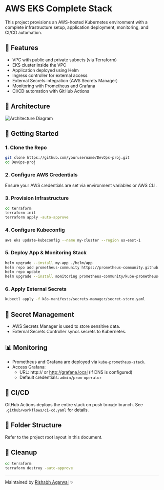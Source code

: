 # AWS EKS Complete Stack

This project provisions an AWS-hosted Kubernetes environment with a complete infrastructure setup, application deployment, monitoring, and CI/CD automation.

## 📌 Features
- VPC with public and private subnets (via Terraform)
- EKS cluster inside the VPC
- Application deployed using Helm
- Ingress controller for external access
- External Secrets integration (AWS Secrets Manager)
- Monitoring with Prometheus and Grafana
- CI/CD automation with GitHub Actions

## 📐 Architecture
![Architecture Diagram](./diagrams/architecture.png)

## 🚀 Getting Started

### 1. Clone the Repo
```bash
git clone https://github.com/yourusername/DevOps-proj.git
cd DevOps-proj

```

### 2. Configure AWS Credentials
Ensure your AWS credentials are set via environment variables or AWS CLI.

### 3. Provision Infrastructure
```bash
cd terraform
terraform init
terraform apply -auto-approve
```

### 4. Configure Kubeconfig
```bash
aws eks update-kubeconfig --name my-cluster --region us-east-1
```

### 5. Deploy App & Monitoring Stack
```bash
helm upgrade --install my-app ./helm/app
helm repo add prometheus-community https://prometheus-community.github.io/helm-charts
helm repo update
helm upgrade --install monitoring prometheus-community/kube-prometheus-stack -f ./helm/monitoring/prometheus-grafana-values.yaml
```

### 6. Apply External Secrets
```bash
kubectl apply -f k8s-manifests/secrets-manager/secret-store.yaml
```

## 🔐 Secret Management
- AWS Secrets Manager is used to store sensitive data.
- External Secrets Controller syncs secrets to Kubernetes.

## 📊 Monitoring
- Prometheus and Grafana are deployed via `kube-prometheus-stack`.
- Access Grafana:
  - URL: http://<load-balancer-dns> or http://grafana.local (if DNS is configured)
  - Default credentials: `admin/prom-operator`

## 🔄 CI/CD
GitHub Actions deploys the entire stack on push to `main` branch.
See `.github/workflows/ci-cd.yaml` for details.

## 📁 Folder Structure
Refer to the project root layout in this document.

## 🧹 Cleanup
```bash
cd terraform
terraform destroy -auto-approve
```
---
Maintained by [Rishabh Agarwal](https://github.com/rishabh-agarwal10) ✨
